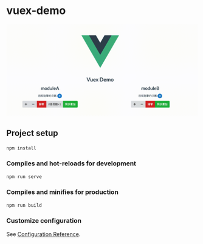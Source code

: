 # vuex-demo

![image](https://github.com/YisoTsao/vuexDome/blob/master/vuexdemo.gif?raw=true)
## Project setup
```
npm install
```

### Compiles and hot-reloads for development
```
npm run serve
```

### Compiles and minifies for production
```
npm run build
```

### Customize configuration
See [Configuration Reference](https://cli.vuejs.org/config/).
